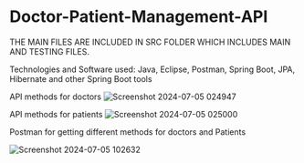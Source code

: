 # Doctor-Patient-Management-API
THE MAIN FILES ARE INCLUDED IN SRC FOLDER WHICH INCLUDES MAIN AND TESTING FILES.


Technologies and Software used: Java, Eclipse, Postman, Spring Boot, JPA, Hibernate and other Spring Boot tools


API methods for doctors
![Screenshot 2024-07-05 024947](https://github.com/Akash-Kumar45/Doctor-Patient-Management-API/assets/143485812/e292570a-dfc7-4502-9411-4fbb39bf4c21)


API methods for patients
![Screenshot 2024-07-05 025000](https://github.com/Akash-Kumar45/Doctor-Patient-Management-API/assets/143485812/9cba3764-82d0-4bab-b41c-dce0e04a75ea)


Postman for getting different methods for doctors and Patients

![Screenshot 2024-07-05 102632](https://github.com/Akash-Kumar45/Doctor-Patient-Management-API/assets/143485812/247ddf74-25c2-4eda-b28f-4ea6e819414d)





